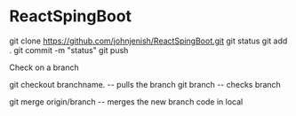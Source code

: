 # ReactSpingBoot

git clone https://github.com/johnjenish/ReactSpingBoot.git
git status 
git add .
git commit -m "status"
git push 


Check on a branch 

git checkout branchname. -- pulls the branch 
git branch -- checks branch 

git merge origin/branch -- merges the new branch code in local 

